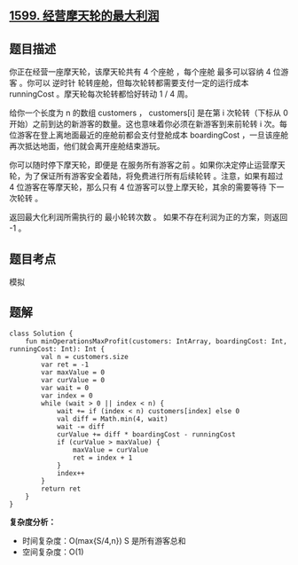 ## [1599. 经营摩天轮的最大利润](https://leetcode.cn/problems/maximum-profit-of-operating-a-centennial-wheel/description/)

## 题目描述

你正在经营一座摩天轮，该摩天轮共有 4 个座舱 ，每个座舱 最多可以容纳 4 位游客 。你可以 逆时针 轮转座舱，但每次轮转都需要支付一定的运行成本 runningCost 。摩天轮每次轮转都恰好转动 1 / 4 周。

给你一个长度为 n 的数组 customers ， customers[i] 是在第 i 次轮转（下标从 0 开始）之前到达的新游客的数量。这也意味着你必须在新游客到来前轮转 i 次。每位游客在登上离地面最近的座舱前都会支付登舱成本 boardingCost ，一旦该座舱再次抵达地面，他们就会离开座舱结束游玩。

你可以随时停下摩天轮，即便是 在服务所有游客之前 。如果你决定停止运营摩天轮，为了保证所有游客安全着陆，将免费进行所有后续轮转 。注意，如果有超过 4 位游客在等摩天轮，那么只有 4 位游客可以登上摩天轮，其余的需要等待 下一次轮转 。

返回最大化利润所需执行的 最小轮转次数 。 如果不存在利润为正的方案，则返回 -1 。

## 题目考点

模拟

## 题解
 
```
class Solution {
    fun minOperationsMaxProfit(customers: IntArray, boardingCost: Int, runningCost: Int): Int {
        val n = customers.size
        var ret = -1
        var maxValue = 0
        var curValue = 0
        var wait = 0
        var index = 0
        while (wait > 0 || index < n) {
            wait += if (index < n) customers[index] else 0
            val diff = Math.min(4, wait)
            wait -= diff
            curValue += diff * boardingCost - runningCost
            if (curValue > maxValue) {
                maxValue = curValue
                ret = index + 1
            }
            index++
        }
        return ret
    }
}
```

**复杂度分析：**

- 时间复杂度：O(max{S/4,n}) S 是所有游客总和
- 空间复杂度：O(1) 
